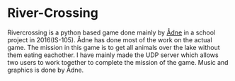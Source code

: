 # River-Crossing

Rivercrossing is a python based game done mainly by [Ådne](https://github.com/javell) in a school project in 2016(IS-105).
Ådne has done most of the work on the actual game. The mission in this game is to get all animals over the lake without them eating eachother.
I have mainly made the UDP server which allows two users to work together to complete the mission of the game.
Music and graphics is done by Ådne.
